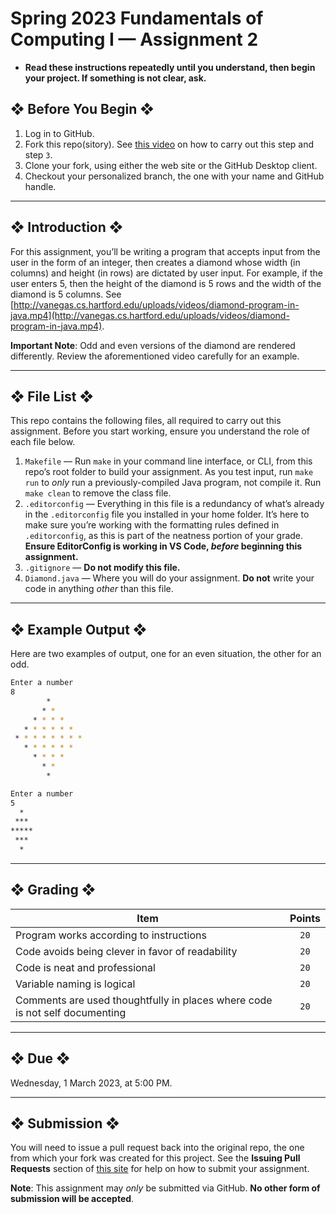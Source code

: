 # Spring 2023 Fundamentals of Computing I — Assignment 2

* **Read these instructions repeatedly until you understand, then begin your project. If something is not clear, ask.**

## ❖ Before You Begin ❖

1. Log in to GitHub.
2. Fork this repo(sitory). See [this video](http://code-warrior.github.io/tutorials/git/github/forking-and-cloning-at-the-github-web-site/) on how to carry out this step and step `3`.
3. Clone your fork, using either the web site or the GitHub Desktop client.
4. Checkout your personalized branch, the one with your name and GitHub handle.

---

## ❖ Introduction ❖

For this assignment, you’ll be writing a program that accepts input from the user in the form of an integer, then creates a diamond whose width (in columns) and height (in rows) are dictated by user input. For example, if the user enters 5, then the height of the diamond is 5 rows and the width of the diamond is 5 columns. See [http://vanegas.cs.hartford.edu/uploads/videos/diamond-program-in-java.mp4](http://vanegas.cs.hartford.edu/uploads/videos/diamond-program-in-java.mp4).

**Important Note**: Odd and even versions of the diamond are rendered differently. Review the aforementioned video carefully for an example.

---

## ❖ File List ❖

This repo contains the following files, all required to carry out this assignment. Before you start working, ensure you understand the role of each file below.

01. `Makefile` — Run `make` in your command line interface, or CLI, from this repo’s root folder to build your assignment. As you test input, run `make run` to _only_ run a previously-compiled Java program, not compile it. Run `make clean` to remove the class file.
02. `.editorconfig` — Everything in this file is a redundancy of what’s already in the `.editorconfig` file you installed in your home folder. It’s here to make sure you’re working with the formatting rules defined in `.editorconfig`, as this is part of the neatness portion of your grade. **Ensure EditorConfig is working in VS Code, _before_ beginning this assignment.**
03. `.gitignore` — **Do not modify this file.**
04. `Diamond.java` — Where you will do your assignment. **Do not** write your code in anything _other_ than this file.

---

## ❖ Example Output ❖

Here are two examples of output, one for an even situation, the other for an odd.

```bash
Enter a number
8
        *
       * *
     * * * *
   * * * * * *
 * * * * * * * *
   * * * * * *
     * * * *
       * *
        *

Enter a number
5
  *
 ***
*****
 ***
  *
```

---

## ❖ Grading ❖

| Item                                                                        | Points  |
|-----------------------------------------------------------------------------|:-------:|
| Program works according to instructions                                     | `20`    |
| Code avoids being clever in favor of readability                            | `20`    |
| Code is neat and professional                                               | `20`    |
| Variable naming is logical                                                  | `20`    |
| Comments are used thoughtfully in places where code is not self documenting | `20`    |

---

## ❖ Due ❖

Wednesday, 1 March 2023, at 5:00 PM.

---

## ❖ Submission ❖

You will need to issue a pull request back into the original repo, the one from which your fork was created for this project. See the **Issuing Pull Requests** section of [this site](http://code-warrior.github.io/tutorials/git/github/index.html) for help on how to submit your assignment.

**Note**: This assignment may _only_ be submitted via GitHub. **No other form of submission will be accepted**.
